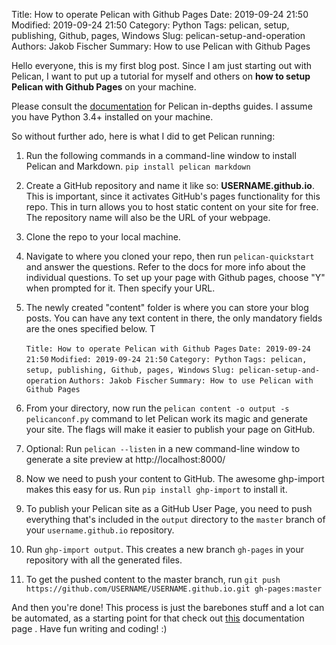Title: How to operate Pelican with Github Pages 
Date: 2019-09-24 21:50
Modified: 2019-09-24 21:50
Category: Python
Tags: pelican, setup, publishing, Github, pages, Windows
Slug: pelican-setup-and-operation
Authors: Jakob Fischer
Summary: How to use Pelican with Github Pages

Hello everyone, this is my first blog post. Since I am just starting out with Pelican, I want to put up a tutorial for myself and others on **how to setup Pelican with Github Pages** on your machine.

Please consult the [documentation](https://docs.getpelican.com/en/stable/) for Pelican in-depths guides. I assume you have Python 3.4+ installed on your machine.

So without further ado, here is what I did to get Pelican running:

1.  Run the following commands in a command-line window to install Pelican and Markdown.  `pip install pelican markdown`

2. Create a GitHub repository and name it like so: **USERNAME.github.io**. This is important, since it activates GitHub's pages functionality for this repo. This in turn allows you to host static content on your site for free. The repository name will also be the URL of your webpage.

3. Clone the repo to your local machine.

4. Navigate to where you cloned your repo, then run `pelican-quickstart` and answer the questions. Refer to the docs for more info about the individual questions. To set up your page with Github pages, choose "Y" when prompted for it. Then specify your URL.

5. The newly created "content" folder is where you can store your blog posts. You can have any text content in there, the only mandatory fields are the ones specified below. T

   `Title: How to operate Pelican with Github Pages` 
   `Date: 2019-09-24 21:50`
   `Modified: 2019-09-24 21:50`
   `Category: Python`
   `Tags: pelican, setup, publishing, Github, pages, Windows`
   `Slug: pelican-setup-and-operation`
   `Authors: Jakob Fischer`
   `Summary: How to use Pelican with Github Pages`

6. From your directory, now run the `pelican content -o output -s pelicanconf.py` command to let Pelican work its magic and generate your site. The flags will make it easier to publish your page on GitHub.

7. Optional: Run `pelican --listen` in a new command-line window to generate a site preview at  http://localhost:8000/

8. Now we need to push your content to GitHub. The awesome ghp-import makes this easy for us. Run `pip install ghp-import` to install it.

9. To publish your Pelican site as a GitHub User Page, you need to push everything  that's included in the `output` directory to the `master` branch of your `username.github.io` repository. 

10. Run `ghp-import output`. This creates a new branch `gh-pages` in your repository with all the generated files.

11. To get the pushed content to the master branch, run `git push https://github.com/USERNAME/USERNAME.github.io.git gh-pages:master`

And then you're done! This process is just the barebones stuff and a lot can be automated, as a starting point for that check out [this](http://docs.getpelican.com/en/3.6.3/tips.html) documentation page . Have fun writing and coding! :)

